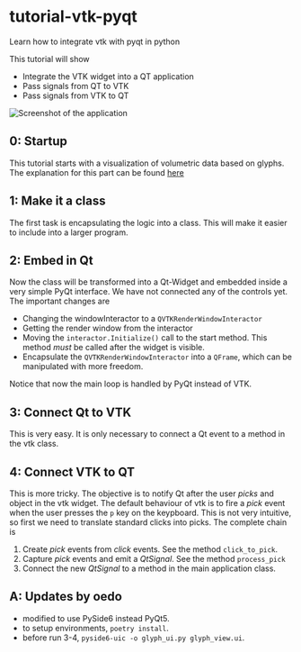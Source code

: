 # tutorial-vtk-pyqt
Learn how to integrate vtk with pyqt in python

This tutorial will show

- Integrate the VTK widget into a QT application
- Pass signals from QT to VTK
- Pass signals from VTK to QT


![Screenshot of the application](screenshot.png)

## 0: Startup

This tutorial starts with a visualization of volumetric data based on glyphs. 
The explanation for this part can be found [here](https://github.com/diego0020/tutorial-vtk-python/blob/master/volumes_example.ipynb)

## 1: Make it a class

The first task is encapsulating the logic into a class. This will make it easier to include into a larger program.

## 2: Embed in Qt

Now the class will be transformed into a Qt-Widget and embedded inside a very simple PyQt interface. We have not connected any of the controls yet. The important changes are

- Changing the windowInteractor to a `QVTKRenderWindowInteractor`
- Getting the render window from the interactor
- Moving the `interactor.Initialize()` call to the start method. This method *must* be called after the widget is visible.
- Encapsulate the `QVTKRenderWindowInteractor` into a `QFrame`, which can be manipulated with more freedom.

Notice that now the main loop is handled by PyQt instead of VTK.

## 3: Connect Qt to VTK

This is very easy. It is only necessary to connect a Qt event to a method in the vtk class.

## 4: Connect VTK to QT

This is more tricky. The objective is to notify Qt after the user *picks* and object in the vtk widget. The default behaviour of vtk is to fire a *pick* event when the user presses the `p` key on the keypboard. This is not very intuitive, so first we need to translate standard clicks into picks. The complete chain is

1. Create *pick* events from *click* events. See the method `click_to_pick`.
2. Capture *pick* events and emit a *QtSignal*. See the method `process_pick`
3. Connect the new *QtSignal* to a method in the main application class.

## A: Updates by oedo

- modified to use PySide6 instead PyQt5.
- to setup environments, `poetry install`.
- before run 3-4, `pyside6-uic -o glyph_ui.py glyph_view.ui`.